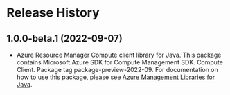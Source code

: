 # Release History

## 1.0.0-beta.1 (2022-09-07)

- Azure Resource Manager Compute client library for Java. This package contains Microsoft Azure SDK for Compute Management SDK. Compute Client. Package tag package-preview-2022-09. For documentation on how to use this package, please see [Azure Management Libraries for Java](https://aka.ms/azsdk/java/mgmt).
